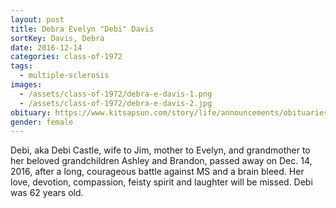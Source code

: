 ```yaml
---
layout: post
title: Debra Evelyn "Debi" Davis
sortKey: Davis, Debra
date: 2016-12-14
categories: class-of-1972
tags:
  - multiple-sclerosis
images:
  - /assets/class-of-1972/debra-e-davis-1.png
  - /assets/class-of-1972/debra-e-davis-2.jpg
obituary: https://www.kitsapsun.com/story/life/announcements/obituaries/2016/12/15/debra-e-castle-62/95478012/
gender: female
---
```

Debi, aka Debi Castle, wife to Jim, mother to Evelyn, and grandmother to her beloved grandchildren Ashley and Brandon, passed away on Dec. 14, 2016, after a long, courageous battle against MS and a brain bleed. Her love, devotion, compassion, feisty spirit and laughter will be missed. Debi was 62 years old.

